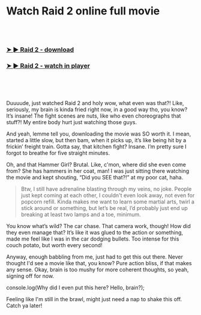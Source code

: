 <h1>Watch Raid 2 online full movie</h1>


<br><br>

<h3><a href="https://Robs-tinpergveha1982.github.io/azbnihrbeq/">➤ ► Raid 2 - download</a></h3> 
<h3><a href="https://Robs-tinpergveha1982.github.io/azbnihrbeq/">➤ ► Raid 2 - watch in player</a></h3>


<br><br><br>


Duuuude, just watched Raid 2 and holy wow, what even was that?! Like, seriously, my brain is kinda fried right now, in a good way tho, you know? It’s insane! The fight scenes are nuts, like who even choreographs that stuff?! My entire body hurt just watching those guys.

And yeah, lemme tell you, downloading the movie was SO worth it. I mean, started a little slow, but then bam, when it picks up, it’s like being hit by a frickin’ freight train. Gotta say, that kitchen fight? Insane. I’m pretty sure I forgot to breathe for five straight minutes. 

Oh, and that Hammer Girl? Brutal. Like, c'mon, where did she even come from? She has hammers in her coat, man! I was just sitting there watching the movie and kept shouting, “Did you SEE that?!” at my poor cat, haha.

> Btw, I still have adrenaline blasting through my veins, no joke. People just kept coming at each other, I couldn't even look away, not even for popcorn refill. Kinda makes me want to learn some martial arts, twirl a stick around or something, but let’s be real, I’d probably just end up breaking at least two lamps and a toe, minimum.

You know what’s wild? The car chase. That camera work, though! How did they even manage that? It’s like it was glued to the action or something, made me feel like I was in the car dodging bullets. Too intense for this couch potato, but worth every second!

Anyway, enough babbling from me, just had to get this out there. Never thought I'd see a movie like that, you know? Pure action bliss, if that makes any sense. Okay, brain is too mushy for more coherent thoughts, so yeah, signing off for now.

console.log(Why did I even put this here? Hello, brain?);

Feeling like I'm still in the brawl, might just need a nap to shake this off. Catch ya later!
